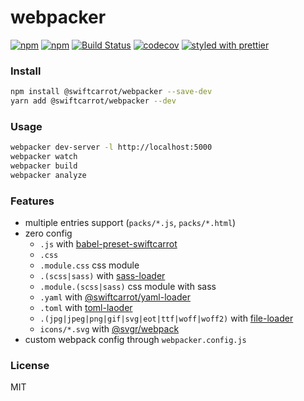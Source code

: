 # webpacker

[![npm](https://img.shields.io/npm/v/@swiftcarrot/webpacker.svg)](https://www.npmjs.com/package/@swiftcarrot/webpacker)
[![npm](https://img.shields.io/npm/dm/@swiftcarrot/webpacker.svg)](https://www.npmjs.com/package/@swiftcarrot/webpacker)
[![Build Status](https://travis-ci.org/swiftcarrot/webpacker.svg?branch=master)](https://travis-ci.org/swiftcarrot/webpacker)
[![codecov](https://codecov.io/gh/swiftcarrot/webpacker/branch/master/graph/badge.svg)](https://codecov.io/gh/swiftcarrot/webpacker)
[![styled with prettier](https://img.shields.io/badge/styled_with-prettier-ff69b4.svg)](https://github.com/prettier/prettier)

### Install

```sh
npm install @swiftcarrot/webpacker --save-dev
yarn add @swiftcarrot/webpacker --dev
```

### Usage

```sh
webpacker dev-server -l http://localhost:5000
webpacker watch
webpacker build
webpacker analyze
```

### Features

- multiple entries support (`packs/*.js`, `packs/*.html`)
- zero config
  - `.js` with [babel-preset-swiftcarrot](https://github.com/swiftcarrot/babel-preset-swiftcarrot)
  - `.css`
  - `.module.css` css module
  - `.(scss|sass)` with [sass-loader](https://github.com/webpack-contrib/sass-loader)
  - `.module.(scss|sass)` css module with sass
  - `.yaml` with [@swiftcarrot/yaml-loader](https://github.com/swiftcarrot/yaml-loader)
  - `.toml` with [toml-laoder](https://github.com/KyleAMathews/toml-loader)
  - `.(jpg|jpeg|png|gif|svg|eot|ttf|woff|woff2)` with [file-loader](https://github.com/webpack-contrib/file-loader)
  - `icons/*.svg` with [@svgr/webpack](https://www.npmjs.com/package/@svgr/webpack)
- custom webpack config through `webpacker.config.js`

### License

MIT
